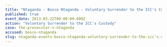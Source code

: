```yaml
---
title: "Ntaganda - Bosco Ntaganda - Voluntary Surrender to the ICC's Custody"
published: true
event_date: 2013-03-22T00:00:00.000Z
action: "Voluntary Surrender to the ICC's Custody"
case: the-prosecutor-v-ntaganda
accused: bosco-ntaganda
slug: ntaganda-events-bosco-ntaganda-voluntary-surrender-to-the-icc's-custody
---
```

